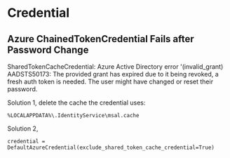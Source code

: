 # Credential

## Azure ChainedTokenCredential Fails after Password Change
SharedTokenCacheCredential: Azure Active Directory error '(invalid_grant) AADSTS50173: 
The provided grant has expired due to it being revoked, a fresh auth token is needed. 
The user might have changed or reset their password.

Solution 1, delete the cache the credential uses: 
```
%LOCALAPPDATA%\.IdentityService\msal.cache
```

Solution 2, 
```
credential = DefaultAzureCredential(exclude_shared_token_cache_credential=True)
```
